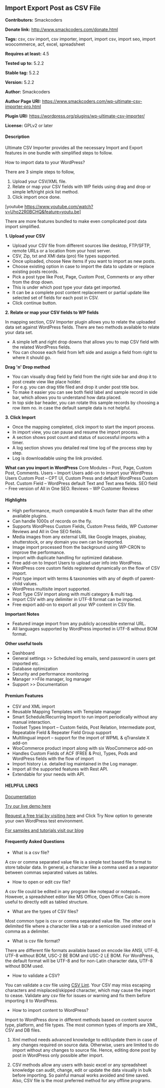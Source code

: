 ##  Import Export Post as CSV File ##

**Contributors:** Smackcoders

**Donate link:** http://www.smackcoders.com/donate.html

**Tags:** csv, csv import, csv importer, import, import csv, import seo, import woocommerce, acf, excel, spreadsheet

**Requires at least:** 4.5

**Tested up to:** 5.2.2

**Stable tag:** 5.2.2

**Version:** 5.2.2

**Author:** Smackcoders

**Author Page URI:** https://www.smackcoders.com/wp-ultimate-csv-importer-pro.html

**Plugin URI:** https://wordpress.org/plugins/wp-ultimate-csv-importer/

**License:** GPLv2 or later


#### Description ####

Ultimate CSV Importer provides all the necessary Import and Export features in one bundle with simplified steps to follow. 

How to import data to your WordPress?

There are 3 simple steps to follow, 

1. Upload your CSV/XML file.
2. Relate or map your CSV fields with WP fields using drag and drop or simple left/right pick list method.
3. Click import once done.

[youtube https://www.youtube.com/watch?v=Uho22R0BCHQ&feature=youtu.be]

There are more features bundled to make even complicated post data import simplified. 

**1. Upload your CSV**

* Upload your CSV file from different sources like desktop, FTP/SFTP, remote URLs or a location from your host server. 
* CSV, Zip, txt and XMl data (pro) file types supported. 
* Once uploaded, choose New items if you want to import as new posts. 
* Choose existing option in case to import the data to update or replace existing posts records. 
* Pick a post type like Post, Page, Custom Post, Comments or any other from the drop down.
* This is under which post type your data get imported.
* It can be a complete post content replacement or partial update like selected set of fields for each post in CSV.
* Click continue button.

**2. Relate or map your CSV fields to WP fields**

In mapping section, CSV Importer plugin allows you to relate the uploaded data set against WordPress fields. There are two methods available to relate your data set.

* A simple left and right drop downs that allows you to map CSV field with the related WordPress fields.
* You can choose each field from left side and assign a field from right to where it should go.

**Drag 'n' Drop method**

* You can visually drag field by field from the right side bar and drop it to post create view like place holder.
* For e.g. you can drag title filed and drop it under post title box. 
* To make it easier you can see both field label and sample record in side bar, which allows you to understand how data placed.
* In top side bar header, you can rotate this sample records by choosing a row item no. in case the default sample data is not helpful.

**3. Click Import**

* Once the mapping completed, click import to start the import process.
* In import view, you can pause and resume the import process.
* A section shows post count and status of successful imports with a timer.
* A log section shows you detailed real time log of the process step by step. 
* Log is downloadable using the link provided.

**What can you import in WordPress**
Core Modules – Post, Page, Custom Post, Comments.
Users – Import Users add-on to import your WordPress Users
Custom Post – CPT UI, Custom Press and default WordPress Custom Post.
Custom Field – WordPress default Text and Text area fields.
SEO field – Free version of All in One SEO.
Reviews – WP Customer Reviews

#### Highlights ####
* High performance, much comparable & much faster than all the other available plugins.
* Can handle 1000s of records on the fly.
* Supports WordPress Custom Fields, Custom Press fields, WP Customer Reviews and All in One SEO fields.
* Media images from any external URL like Google Images, pixabay, shutterstock, or any domain you own can be imported.
* Image import processed from the background using WP-CRON to improve the performance.
* Import with duplicate handling for optimized database.
* Free add-on to Import Users <link> to upload user info into WordPress.
* WordPress core custom fields registered dynamically on the flow of CSV import.
* Post type import with terms & taxonomies with any of depth of parent-child values.
* WordPress multisite import supported.
* Post Type CSV import along with multi category & multi tag.
* Import CSV with any delimiter in UTF-8 format can be imported.
* Free export add-on to export <link> all your WP content in CSV file.

**Important Notes**
* Featured image import from any publicly accessible external URL.
* All languages supported by WordPress imported in UTF-8 without BOM format.

**Other useful tools**
* Dashboard
* General settings >> Scheduled log emails, send password in users get imported etc.
* Database optimization
* Security and performance monitoring
* Manager >>File manager, log manager
* Support >> Documentation

#### Premium Features ####
* CSV and XML import
* Reusable Mapping Templates with Template manager
* Smart Schedule/Recurring Import to run import periodically without any manual interaction.
* Toolset Types Import – Custom fields, Post Relation, Intermediate post, Repeatable Field & Repeater Field Group support
* Multilingual import – support for the import of WPML & qTranslate X add-on
* WooCommerce product import along with six WooCommerce add-on
* Handles Custom Fields of ACF (FREE & Pro), Types, Pods and WordPress fields with the flow of import
* Import history i.e. detailed log maintained in the Log manager.
* Import all the supported features with Rest API.
* Extendable for your needs with API.


#### HELPFUL LINKS ####
[Documentation](https://www.smackcoders.com/documentation/ultimate-csv-importer-pro/how-to-import-csv?utm_source=web&utm_campaign=readme&utm_medium=wp_org)

[Try our live demo here](https://demo.smackcoders.com/wordpress/wp-admin/admin.php?page=sm-uci-dashboard)

[Request a free trial by visiting here](https://www.smackcoders.com/wp-ultimate-csv-importer-pro.html?utm_source=web&utm_campaign=readme&utm_medium=wp_org) and Click Try Now option to generate your own WordPress test environment.

[For samples and tutorials visit our blog](https://www.smackcoders.com/blog.html?utm_source=wp.org&utm_medium=plugin&utm_campaign=readme)

#### Frequently Asked Questions ####

* What is a csv file?

A csv or comma separated value file is a simple text based file format to store tabular data. In general, a character like a comma used as a separator between commas separated values as tables. 

* How to open or edit csv file?

A csv file could be edited in any program like notepad or notepad+. However, a spreadsheet editor like MS Office, Open Office Calc is more useful to directly edit as tabled structure.

* What are the types of CSV files?

Most common type is csv or comma separated value file. The other one is delimited file where a character like a tab or a semicolon used instead of comma as a delimiter.

* What is csv file format?

There are different file formats available based on encode like ANSI, UTF-8, UTF-8 without BOM, USC-2 BE BOM and USC-2 LE BOM. For WordPress, the default format will be UTF-8 and for non-Latin character data, UTF-8 without BOM used.

* How to validate a CSV?

You can validate a csv file using [CSV Lint](https://csvlint.io/). Your CSV may miss escaping characters and misplaced/skipped character, which may cause the import to cease. Validate any csv file for issues or warning and fix them before importing it to WordPress.

* How to import content to WordPress?

Import to WordPress done in different methods based on content source type, platform, and file types. The most common types of imports are XML, CSV and DB files. 

1. Xml method needs advanced knowledge to edit/update them in case of any changes required on source data. Otherwise, users are limited to do import without any changes to source file. Hence, editing done post by post in WordPress only possible after import.

2. CSV methods allow any users with basic excel or any spreadsheet knowledge can audit, change, edit or update the data visually in bulk before importing. So painful manual works avoided and time saved. Also, CSV file is the most preferred method for any offline programs. 
